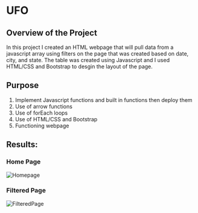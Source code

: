 # UFO

## Overview of the Project
In this project I created an HTML webpage that will pull data from a javascript array using filters on the page that was created based on date, city, and state. The table was created using Javascript and I used HTML/CSS and Bootstrap to desgin the layout of the page.

## Purpose
1. Implement Javascript functions and built in functions then deploy them
2. Use of arrow functions
3. Use of forEach loops
4. Use of HTML/CSS and Bootstrap
5. Functioning webpage

## Results:
### Home Page

![Homepage](https://user-images.githubusercontent.com/83085800/143662509-3dbd0680-cd48-4823-aca2-edf5b6be20ef.png)

### Filtered Page

![FilteredPage](https://user-images.githubusercontent.com/83085800/143662544-29c3659d-1d0a-46a0-8cbc-bc80f34b0173.png)

